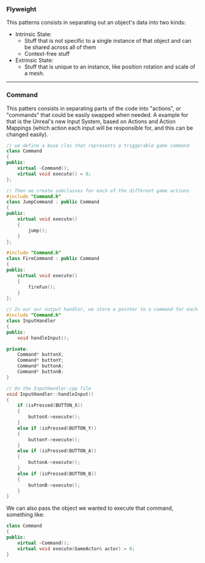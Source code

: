 
### Flyweight
This patterns consists in separating out an object's data into two kinds:
- Intrinsic State:
	- Stuff that is not specific to a single instance of that object and can be shared across all of them
	- Context-free stuff
- Extrinsic State:
	- Stuff that is unique to an instance, like position rotation and scale of a mesh.

---
### Command
This patters consists in separating parts of the code into "actions", or "commands" that could be easily swapped when needed. 
A example for that is the Unreal's new Input System, based on Actions and Action Mappings (which action each input will be responsible for, and this can be changed easily).

```cpp
// we define a base clas that represents a triggerable game command
class Command
{
public:
	virtual ~Command();
	virtual void execute() = 0;
};

// Then we create subclasses for each of the different game actions
#include "Command.h"
class JumpCommand : public Command
{
public: 
	virtual void execute() 
	{ 
		jump(); 
	}
};

#include "Command.h"
class FireCommand : public Command
{
public: 
	virtual void execute() 
	{ 
		fireFun(); 
	}
};

// In our our output handler, we store a pointer to a command for each button
#include "Command.h"
class InputHandler
{
public:
	void handleInput();

private:
	Command* buttonX;
	Command* buttonY;
	Command* buttonA;
	Command* buttonB;
}
```

```cpp
// On the InputHandler.cpp file
void InputHandler::handleInput()
{
	if (isPressed(BUTTON_X))
	{
		buttonX->execute();
	}
	else if (isPressed(BUTTON_Y))
	{
		buttonY->execute();
	}
	else if (isPressed(BUTTON_A))
	{
		buttonA->execute();
	}
	else if (isPressed(BUTTON_B))
	{
		buttonB->execute();
	}
}
```

We can also pass the object we wanted to execute that command, something like:
```cpp
class Command
{
public:
	virtual ~Command();
	virtual void execute(GameActor& actor) = 0;
}
```